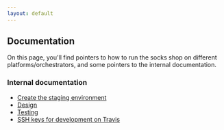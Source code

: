 ```yaml
---
layout: default
---
```


## Documentation

On this page, you'll find pointers to how to run the socks shop on different platforms/orchestrators, and some pointers to the internal documentation.

### Internal documentation

- [Create the staging environment](internal-docs/create-staging-environment.md)
- [Design](internal-docs/design.md)
- [Testing](internal-docs/testing.md)
- [SSH keys for development on Travis](internal-docs/ssh-keys-for-deployment-on-travis.md)
